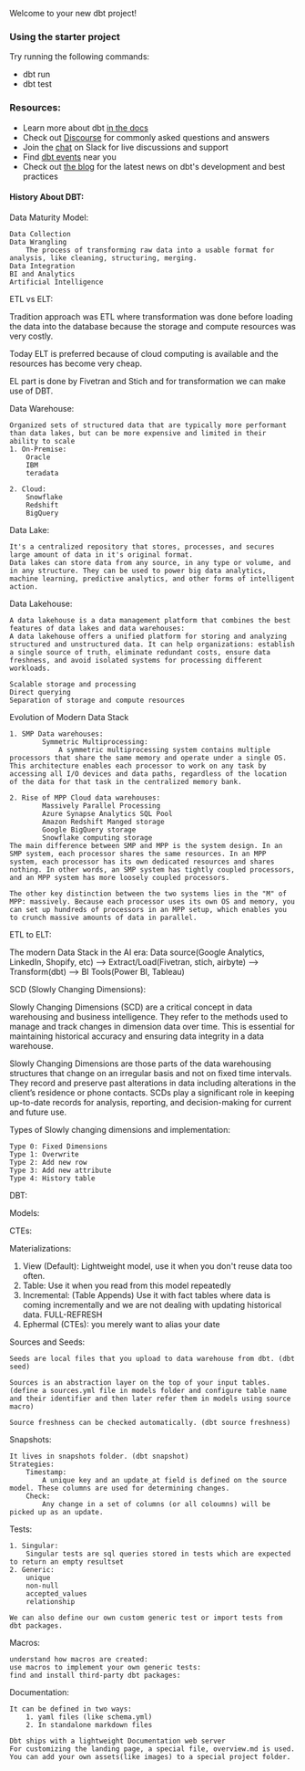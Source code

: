 Welcome to your new dbt project!

### Using the starter project

Try running the following commands:
- dbt run
- dbt test


### Resources:
- Learn more about dbt [in the docs](https://docs.getdbt.com/docs/introduction)
- Check out [Discourse](https://discourse.getdbt.com/) for commonly asked questions and answers
- Join the [chat](https://community.getdbt.com/) on Slack for live discussions and support
- Find [dbt events](https://events.getdbt.com) near you
- Check out [the blog](https://blog.getdbt.com/) for the latest news on dbt's development and best practices

#### History About DBT:



Data Maturity Model:

	Data Collection
	Data Wrangling
		The process of transforming raw data into a usable format for analysis, like cleaning, structuring, merging.
	Data Integration
	BI and Analytics
	Artificial Intelligence

ETL vs ELT:

  Tradition approach was ETL where transformation was done before loading the data into the database because the storage and compute resources was very costly.

  Today ELT is preferred because of cloud computing is available and the resources has become very cheap.

  EL part is done by Fivetran and Stich and for transformation we can make use of DBT.


Data Warehouse:

	Organized sets of structured data that are typically more performant than data lakes, but can be more expensive and limited in their ability to scale
	1. On-Premise:
		Oracle
		IBM
		teradata
	
	2. Cloud:
		Snowflake
		Redshift
		BigQuery

Data Lake:

	It's a centralized repository that stores, processes, and secures large amount of data in it's original format.
	Data lakes can store data from any source, in any type or volume, and in any structure. They can be used to power big data analytics, machine learning, predictive analytics, and other forms of intelligent action.

Data Lakehouse:

	A data lakehouse is a data management platform that combines the best features of data lakes and data warehouses:
	A data lakehouse offers a unified platform for storing and analyzing structured and unstructured data. It can help organizations: establish a single source of truth, eliminate redundant costs, ensure data freshness, and avoid isolated systems for processing different workloads.
	
	Scalable storage and processing
	Direct querying
	Separation of storage and compute resources

Evolution of Modern Data Stack

	1. SMP Data warehouses:
			Symmetric Multiprocessing:
				A symmetric multiprocessing system contains multiple processors that share the same memory and operate under a single OS. This architecture enables each processor to work on any task by accessing all I/O devices and data paths, regardless of the location of the data for that task in the centralized memory bank.

	2. Rise of MPP Cloud data warehouses:
			Massively Parallel Processing
			Azure Synapse Analytics SQL Pool
			Amazon Redshift Manged storage
			Google BigQuery storage
			Snowflake computing storage
	The main difference between SMP and MPP is the system design. In an SMP system, each processor shares the same resources. In an MPP system, each processor has its own dedicated resources and shares nothing. In other words, an SMP system has tightly coupled processors, and an MPP system has more loosely coupled processors.
	
	The other key distinction between the two systems lies in the "M" of MPP: massively. Because each processor uses its own OS and memory, you can set up hundreds of processors in an MPP setup, which enables you to crunch massive amounts of data in parallel.


ETL to ELT:

  The modern Data Stack in the AI era:
  Data source(Google Analytics, LinkedIn, Shopify, etc)  --> Extract/Load(Fivetran, stich, airbyte) --> Transform(dbt)  --> BI Tools(Power BI, Tableau)


SCD (Slowly Changing Dimensions):

  Slowly Changing Dimensions (SCD) are a critical concept in data warehousing and business intelligence. They refer to the methods used to manage and track changes in dimension data over time. This is essential for maintaining historical accuracy and ensuring data integrity in a data warehouse.

  Slowly Changing Dimensions are those parts of the data warehousing structures that change on an irregular basis and not on fixed time intervals. They record and preserve past alterations in data including alterations in the client’s residence or phone contacts. SCDs play a significant role in keeping up-to-date records for analysis, reporting, and decision-making for current and future use. 

Types of Slowly changing dimensions and implementation:

	Type 0: Fixed Dimensions
	Type 1: Overwrite
	Type 2: Add new row
	Type 3: Add new attribute
	Type 4: History table

DBT:

Models:

CTEs:

Materializations:

  1. View (Default): Lightweight model, use it when you don't reuse data too often.
  2. Table: Use it when you read from this model repeatedly
  3. Incremental: (Table Appends) Use it with fact tables where data is coming incrementally and we are not dealing with updating historical data.
  FULL-REFRESH
  4. Ephermal (CTEs): you merely want to alias your date



Sources and Seeds:

	Seeds are local files that you upload to data warehouse from dbt. (dbt seed)
	
	Sources is an abstraction layer on the top of your input tables. (define a sources.yml file in models folder and configure table name and their identifier and then later refer them in models using source macro) 
	
	Source freshness can be checked automatically. (dbt source freshness)

Snapshots:

	It lives in snapshots folder. (dbt snapshot)
	Strategies:
		Timestamp:
			A unique key and an update_at field is defined on the source model. These columns are used for determining changes.
		Check:
			Any change in a set of columns (or all coloumns) will be picked up as an update.


Tests:

	1. Singular:
		Singular tests are sql queries stored in tests which are expected to return an empty resultset
	2. Generic:
		unique
		non-null
		accepted_values
		relationship

	We can also define our own custom generic test or import tests from dbt packages.

Macros:

	understand how macros are created:
	use macros to implement your own generic tests:
	find and install third-party dbt packages:

Documentation:

	It can be defined in two ways:
		1. yaml files (like schema.yml)
		2. In standalone markdown files

	Dbt ships with a lightweight Documentation web server
	For customizing the landing page, a special file, overview.md is used.
	You can add your own assets(like images) to a special project folder.